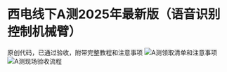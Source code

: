 # 西电线下A测2025年最新版（语音识别控制机械臂）
原创代码，已通过验收，附带完整教程和注意事项
![A测领取清单和注意事项](https://github.com/user-attachments/assets/bb9fca35-01ba-49cb-9c49-5d83e1e4185b)
![A测现场验收流程](https://github.com/user-attachments/assets/5c68876b-7730-431a-a8c7-2afefe339925)


